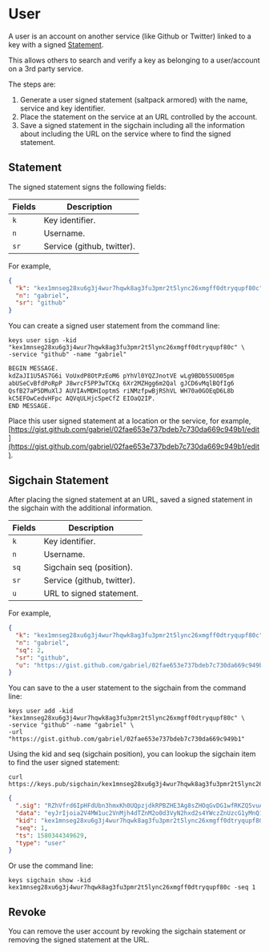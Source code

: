 # User

A user is an account on another service (like Github or Twitter) linked to a key with a signed
[Statement](specs/sigchain.md#Statement).

This allows others to search and verify a key as belonging to a user/account on a 3rd party service.

The steps are:

1. Generate a user signed statement (saltpack armored) with the name, service and key identifier.
2. Place the statement on the service at an URL controlled by the account.
3. Save a signed statement in the sigchain including all the information about including the URL on the service where to find the signed statement.

## Statement

The signed statement signs the following fields:

| Fields | Description                |
| ------ | -------------------------- |
| `k`    | Key identifier.            |
| `n`    | Username.                  |
| `sr`   | Service (github, twitter). |

For example,

```json
{
  "k": "kex1mnseg28xu6g3j4wur7hqwk8ag3fu3pmr2t5lync26xmgff0dtryqupf80c",
  "n": "gabriel",
  "sr": "github"
}
```

You can create a signed user statement from the command line:

```shell
keys user sign -kid "kex1mnseg28xu6g3j4wur7hqwk8ag3fu3pmr2t5lync26xmgff0dtryqupf80c" \
-service "github" -name "gabriel"
```

```txt
BEGIN MESSAGE.
kdZaJI1U5AS7G6i VoUxdP8OtPzEoM6 pYhVl0YQZJnotVE wLg9BDb5SUO05pm
abUSeCvBfdPoRpP J8wrcF5PP3wTCKq 6Xr2MZHgg6m2Qal gJCD6vMqlBQfIg6
QsfB27aP5DMuXlJ AUVIAvMDHIoptmS riNMzfpwBjRShVL WH70a0GOEqD6L8b
kC5EFOwCedvHFpc AQVqULHjcSpeCfZ EIOaQ2IP.
END MESSAGE.
```

Place this user signed statement at a location or the service, for example, [https://gist.github.com/gabriel/02fae653e737bdeb7c730da669c949b1/edit](https://gist.github.com/gabriel/02fae653e737bdeb7c730da669c949b1/edit).

## Sigchain Statement

After placing the signed statement at an URL, saved a signed statement in the sigchain with the additional information.

| Fields | Description                |
| ------ | -------------------------- |
| `k`    | Key identifier.            |
| `n`    | Username.                  |
| `sq`   | Sigchain seq (position).   |
| `sr`   | Service (github, twitter). |
| `u`    | URL to signed statement.   |

For example,

```json
{
  "k": "kex1mnseg28xu6g3j4wur7hqwk8ag3fu3pmr2t5lync26xmgff0dtryqupf80c",
  "n": "gabriel",
  "sq": 2,
  "sr": "github",
  "u": "https://gist.github.com/gabriel/02fae653e737bdeb7c730da669c949b1"
}
```

You can save to the a user statement to the sigchain from the command line:

```shell
keys user add -kid "kex1mnseg28xu6g3j4wur7hqwk8ag3fu3pmr2t5lync26xmgff0dtryqupf80c" \
-service "github" -name "gabriel" \
-url "https://gist.github.com/gabriel/02fae653e737bdeb7c730da669c949b1"
```

Using the kid and seq (sigchain position), you can lookup the sigchain item to find the user signed statement:

```shell
curl https://keys.pub/sigchain/kex1mnseg28xu6g3j4wur7hqwk8ag3fu3pmr2t5lync26xmgff0dtryqupf80c/1
```

```json
{
  ".sig": "RZhVfrd6IpHFdUbn3hmxKh0UQpzjdkRPBZHE3Ag8sZHOqGvDG1wfRKZQ5vuAJDXQCuDoe6uGX1+xnk9qd8sPDw==",
  "data": "eyJrIjoia2V4MW1uc2VnMjh4dTZnM2o0d3VyN2hxd2s4YWczZnUzcG1yMnQ1bHluYzI2eG1nZmYwZHRyeXF1cGY4MGMiLCJuIjoiZ2FicmllbCIsInNxIjoxLCJzciI6ImdpdGh1YiIsInUiOiJodHRwczovL2dpc3QuZ2l0aHViLmNvbS9nYWJyaWVsL2NlZWEwZjNiNjc1YmFjMDM0MjU0NzI2OTIyNzNjZjUyIn0=",
  "kid": "kex1mnseg28xu6g3j4wur7hqwk8ag3fu3pmr2t5lync26xmgff0dtryqupf80c",
  "seq": 1,
  "ts": 1580344349629,
  "type": "user"
}
```

Or use the command line:

```shell
keys sigchain show -kid kex1mnseg28xu6g3j4wur7hqwk8ag3fu3pmr2t5lync26xmgff0dtryqupf80c -seq 1
```

## Revoke

You can remove the user account by revoking the sigchain statement or removing the signed statement at the URL.
